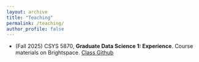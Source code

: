```yaml
---
layout: archive
title: "Teaching"
permalink: /teaching/
author_profile: false
---
```


* (Fall 2025) CSYS 5870, **Graduate Data Science 1: Experience**. Course materials on Brightspace. [Class Github](https://github.com/samzhang111/CSYS5870_2025F)
